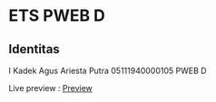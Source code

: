 # ETS PWEB D

## Identitas

I Kadek Agus Ariesta Putra
05111940000105
PWEB D

Live preview : [Preview](http://pweb-d-ets.ariestahrt.github.io)